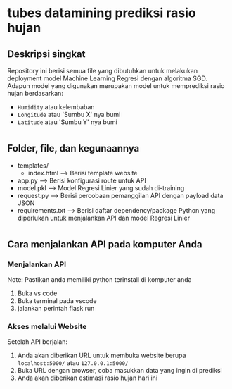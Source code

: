 # tubes datamining prediksi rasio hujan

## Deskripsi singkat

Repository ini berisi semua file yang dibutuhkan untuk melakukan deployment model Machine Learning Regresi dengan algoritma SGD. Adapun model yang digunakan merupakan model untuk memprediksi rasio hujan berdasarkan:

-   `Humidity` atau kelembaban 
-   `Longitude` atau 'Sumbu X' nya bumi
-   `Latitude` atau 'Sumbu Y' nya bumi

#

#

## Folder, file, dan kegunaannya

-   templates/
    -   index.html --> Berisi template website
-   app.py --> Berisi konfigurasi route untuk API
-   model.pkl --> Model Regresi Linier yang sudah di-training
-   request.py --> Berisi percobaan pemanggilan API dengan payload data JSON
-   requirements.txt --> Berisi daftar dependency/package Python yang diperlukan untuk menjalankan API dan model Regresi Linier

#

## Cara menjalankan API pada komputer Anda

### Menjalankan API
Note: Pastikan anda memiliki python terinstall di komputer anda

1. Buka vs code
2. Buka terminal pada vscode
3. jalankan perintah flask run

### Akses melalui Website

Setelah API berjalan:

1. Anda akan diberikan URL untuk membuka website berupa `localhost:5000/` atau `127.0.0.1:5000/`
2. Buka URL dengan browser, coba masukkan data yang ingin di prediksi
3. Anda akan diberikan estimasi rasio hujan hari ini
